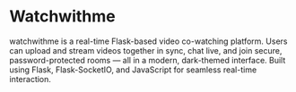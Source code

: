 # Watchwithme
watchwithme is a real-time Flask-based video co-watching platform. Users can upload and stream videos together in sync, chat live, and join secure, password-protected rooms — all in a modern, dark-themed interface. Built using Flask, Flask-SocketIO, and JavaScript for seamless real-time interaction.

